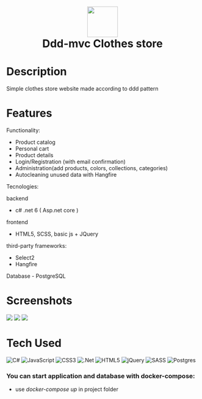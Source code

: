 <div align="center">
      <h1> <img src="https://cdn-icons-png.flaticon.com/256/1028/1028537.png" width="80px"><br/>Ddd-mvc Clothes store</h1>
     </div>


# Description
Simple clothes store website made according to ddd pattern

# Features
Functionality:
- Product catalog
- Personal cart
- Product details
- Login/Registration (with email confirmation)
- Administration(add products, colors, collections, categories)
- Autocleaning unused data with Hangfire

Tecnologies:

backend
- c# .net 6 ( Asp.net core )

frontend
- HTML5, SCSS, basic js + JQuery

third-party frameworks:
- Select2
- Hangfire

Database - PostgreSQL
# Screenshots
 <img src="https://i.imgur.com/THRXJIH.png"> <img src="https://i.imgur.com/SDRES8F.png"> <img src="https://i.imgur.com/GaMxIPz.png">
# Tech Used
 ![C#](https://img.shields.io/badge/c%23-%23239120.svg?style=for-the-badge&logo=c-sharp&logoColor=white) ![JavaScript](https://img.shields.io/badge/javascript-%23323330.svg?style=for-the-badge&logo=javascript&logoColor=%23F7DF1E) ![CSS3](https://img.shields.io/badge/css3-%231572B6.svg?style=for-the-badge&logo=css3&logoColor=white) ![.Net](https://img.shields.io/badge/.NET-5C2D91?style=for-the-badge&logo=.net&logoColor=white) ![HTML5](https://img.shields.io/badge/html5-%23E34F26.svg?style=for-the-badge&logo=html5&logoColor=white) ![jQuery](https://img.shields.io/badge/jquery-%230769AD.svg?style=for-the-badge&logo=jquery&logoColor=white) ![SASS](https://img.shields.io/badge/SASS-hotpink.svg?style=for-the-badge&logo=SASS&logoColor=white) ![Postgres](https://img.shields.io/badge/postgres-%23316192.svg?style=for-the-badge&logo=postgresql&logoColor=white)
      
### You can start application and database with docker-compose:
- use *docker-compose up* in project folder
    
